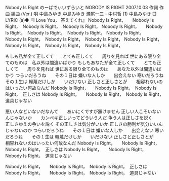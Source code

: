 Nobody Is Right
のーばでぃいずらいと
NOBODY IS RIGHT
2007.10.03
作詞  作曲  編曲 (Ver.)   唄
中島みゆき   中島みゆき   瀬尾一三・中村哲 (1)
中島みゆき
□ LYRIC (a)●『I Love You， 答えてくれ』
Nobody Is Right，　　Nobody Is Right，　Nobody Is Right，　Nobody Is Right，
Nobody Is Right，　　Nobody Is Right，　Nobody Is Right，　Nobody Is Right，
Nobody Is Right，　　Nobody Is Right，　Nobody Is Right，　Nobody Is Right，
Nobody Is Right，　　Nobody Is Right，　Nobody Is Right，　Nobody Is Right，

もしも私が全て正しくて　　とても正しくて　　周りを見れば
世にある限り全てのものは　私以外は間違いばかり
もしもあなたが全て正しくて　　とても正しくて　　周りを見れば
世にある限り全てのものは　　あなた以外は間違いばかり
つらいだろうね　　その１日は
嫌いな人しか　　出会えない
寒いだろうね　　その１生は
軽蔑だけしか　　いだけない
正しさと正しさとが　　相容れないのはいったい何故なんだ
Nobody Is Right，　　Nobody Is Right，　Nobody Is Right，　正しさは
Nobody Is Right，　　Nobody Is Right，　Nobody Is Right，　道具じゃない

悪い人などいないだなんて　　あいにくですが頷けません
正しい人こそいないんじゃないか　　カンペキ正しいってどういう人だ
争う人は正しさを説く　　正しさゆえの争いを説く
その正しさは気分がいいか
正しさの勝利が気分いいんじゃないのか
つらいだろうね　　その１日は
嫌いな人しか　　出会えない
寒いだろうね　　その１生は
軽蔑だけしか　　いだけない
正しさと正しさとが　　相容れないのはいったい何故なんだ
Nobody Is Right，　　Nobody Is Right，　Nobody Is Right，　正しさは
Nobody Is Right，　　Nobody Is Right，　Nobody Is Right，　道具じゃない

Nobody Is Right，　　Nobody Is Right，　Nobody Is Right，　正しさは
Nobody Is Right，　　Nobody Is Right，　Nobody Is Right，　道具じゃない